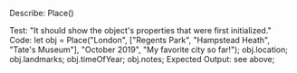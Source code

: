 Describe: Place()

Test: "It should show the object's properties that were first initialized."
Code: let obj = Place("London", ["Regents Park", "Hampstead Heath", "Tate's Museum"], "October 2019", "My favorite city so far!");
obj.location;
obj.landmarks;
obj.timeOfYear;
obj.notes;
Expected Output: see above;

